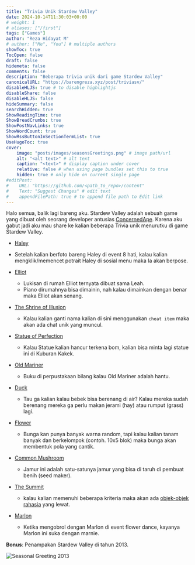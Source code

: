 ```yaml
---
title: "Trivia Unik Stardew Valley"
date: 2024-10-14T11:30:03+00:00
# weight: 1
# aliases: ["/first"]
tags: ["Games"]
author: "Reza Hidayat M"
# author: ["Me", "You"] # multiple authors
showToc: true
TocOpen: false
draft: false
hidemeta: false
comments: false
description: "Beberapa trivia unik dari game Stardew Valley"
canonicalURL: "https://barengreza.xyz/post/triviasv/"
disableHLJS: true # to disable highlightjs
disableShare: false
disableHLJS: false
hideSummary: false
searchHidden: true
ShowReadingTime: true
ShowBreadCrumbs: true
ShowPostNavLinks: true
ShowWordCount: true
ShowRssButtonInSectionTermList: true
UseHugoToc: true
cover:
    image: "posts/images/seasonsGreetings.png" # image path/url
    alt: "<alt text>" # alt text
    caption: "<text>" # display caption under cover
    relative: false # when using page bundles set this to true
    hidden: true # only hide on current single page
#editPost:
#    URL: "https://github.com/<path_to_repo>/content"
#    Text: "Suggest Changes" # edit text
#    appendFilePath: true # to append file path to Edit link
---
```


Halo semua, balik lagi bareng aku. Stardew Valley adalah sebuah game yang dibuat oleh seorang developer antusias [ConcernedApe](https://twitter.com/ConcernedApe?ref_src=twsrc%5Egoogle%7Ctwcamp%5Eserp%7Ctwgr%5Eauthor). Karena aku gabut jadi aku mau share ke kalian beberapa Trivia unik menurutku di game Stardew Valley.

- [Haley](https://stardewvalleywiki.com/Haley)
- Setelah kalian berfoto bareng Haley di event 8 hati, kalau kalian mengklik/memencet potrait Haley di sosial menu maka Ia akan berpose.

- [Elliot](https://stardewvalleywiki.com/Elliott%27s_Cabin)
  - Lukisan di rumah Elliot ternyata dibuat sama Leah.
  - Piano dirumahnya bisa dimainin, nah kalau dimainkan dengan benar maka Elliot akan senang.

- [The Shrine of Illusion](https://stardewvalleywiki.com/The_Shrine_of_Illusions)
  - Kalau kalian ganti nama kalian di sini menggunakan `cheat item` maka akan ada chat unik yang muncul.

- [Statue of Perfection](https://stardewvalleywiki.com/Statue_Of_Perfection)
  - Kalau Statue kalian hancur terkena bom, kalian bisa minta lagi statue ini di Kuburan Kakek.

- [Old Mariner](https://stardewvalleywiki.com/Old_Mariner)
  - Buku di perpustakaan bilang kalau Old Mariner adalah hantu.

- [Duck](https://stardewvalleywiki.com/Duck)
  - Tau ga kalian kalau bebek bisa berenang di air? Kalau mereka sudah berenang mereka ga perlu makan jerami (hay) atau rumput (grass) lagi.

- [Flower](https://stardewvalleywiki.com/Flowers)
  - Bunga kan punya banyak warna random, tapi kalau kalian tanam banyak dan berkelompok (contoh. 10x5 blok) maka bunga akan membentuk pola yang cantik.

- [Common Mushroom](https://stardewvalleywiki.com/Common_Mushroom)
  - Jamur ini adalah satu-satunya jamur yang bisa di taruh di pembuat benih (seed maker).

- [The Summit](https://stardewvalleywiki.com/The_Summit)
  - kalau kalian memenuhi beberapa kriteria maka akan ada [objek-objek rahasia](https://stardewvalleywiki.com/Secrets#Summit) yang lewat.

- [Marlon](https://stardewvalleywiki.com/Marlon)
  - Ketika mengobrol dengan Marlon di event flower dance, kayanya Marlon ini suka dengan marnie.

**Bonus**: Penampakan Stardew Valley di tahun 2013.

 ![Seasonal Greeting 2013](../../posts/images/seasonsGreetings.png)